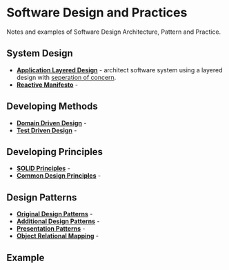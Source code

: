 # Software Design and Practices

Notes and examples of Software Design Architecture, Pattern and Practice.

## System Design
* [**Application Layered Design**](ApplicationLayeredDesign/ReadMe.md) - architect software system using a layered design with [seperation of concern](.).
* [**Reactive Manifesto**](ReactiveManifesto/ReadMe.md) -

## Developing Methods
* [**Domain Driven Design**](DomainDrivenDesign/ReadMe.md) - 
* [**Test Driven Design**](TestDrivenDevelopment/ReadMe.md) -

## Developing Principles
* [**SOLID Principles**](SOLID/ReadMe.md) - 
* [**Common Design Principles**](CommonDesignPrinciples/ReadMe.md) -

## Design Patterns
* [**Original Design Patterns**](OriginalDesignPatterns/ReadMe.md) -
* [**Additional Design Patterns**](AdditionalDesignPatterns/ReadMe.md) -
* [**Presentation Patterns**](PresentationPatterns/ReadMe.md) -
* [**Object Relational Mapping**](ObjectRelationalMapping/ReadMe.md) -

## Example

